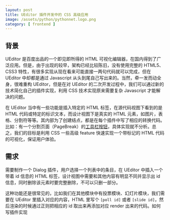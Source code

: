 ```yaml
---
layout: post
title: UEditor 插件开发中的 CSS 高级应用
image: /assets/python/pythonnet.logo.png
category: [ frontend ]
---
```


## 背景

UEditor 是百度出品的一个即见即所得的 HTML 可视化编辑器，在国内得到了广泛应用。但是，由于出现的较早，架构已经比较陈旧，没有使用完整的 HTML5、CSS3 特性，有很多实现从现在看来可能直接一两句代码就可以完成，但在 UEditor 中却都是通过 Javascript 从头到尾自己写出来的。当然，牵一发而动全身，很难重构 UEditor，但是在对 UEditor 的二次开发过程中，我们可以通过新的技术简化自己的插件实现，利用 CSS 技术实现原来需要复杂 Javascript 才能解决的问题。

在 UEditor 当中有一些功能是插入特定的 HTML 标签，在源代码视图下看到的是 HTML 代码或特定的标识文本，而设计视图下是真实的 HTML 元素，如图片，表格、分割符等等。其内部为了创建结点，都是在每个插件中写了相应的转换代码。比如：有一个分割页面（PageBreak）的[工具栏按钮](https://github.com/fex-team/ueditor/blob/master/_src/plugins/pagebreak.js)，具体实现就不分析。总之，我们的目标是利用 CSS 一些高级 feature 快速实现一个带标记的 HTML 代码的可视化，保证用户体验。

## 需求

需要制作一个 Dialog 插件，用户选择一个列表中的条目，在 UEditor 中插入一个带着 id 信息的 HTML 标签，设计视图中需要和其他内容有明显不同并显示出 id 信息，同时删除该元素时要完整删除，不可以只删一部分。

这种功能还是很常见的，比如我们在其他模块中有投票模块、幻灯片模块，我们需要在 UEditor 里插入对应的内容，HTML 里写个 `[poll id]` 或者 `[slide id]`，然后渲染的时候通过正则把相应的 id 取出来再添加对应 render 出来的代码。如何写插件实现
